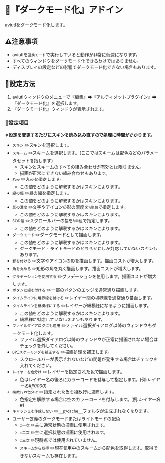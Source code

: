 ﻿# 🎉『ダークモード化』アドイン

aviutlをダークモード化します。

## ⚠注意事項

* aviutlを`互換モード`で実行していると動作が非常に低速になります。
* すべてのウィンドウをダークモード化できるわけではありません。
* ディスプレイの設定などの影響でダークモード化できない場合もあります。

## 🔧設定方法

1. aviutlウィンドウのメニューで『編集』➡『アルティメットプラグイン』➡『ダークモード化』を選択します。
1. 『ダークモード化』ウィンドウが表示されます。

### 📝設定項目

**※設定を変更するたびにスキンを読み込み直すので処理に時間がかかります。**

* `スキン` ✏️スキンを選択します。
* `スキーム` ✏️スキームを選択します。(ここではスキームは配色などのパラメータセットを指します)
	* スキンとスキームのすべての組み合わせが有効とは限りません。
	* 描画が正常にできない組み合わせもあります。
* `丸み` ✏️丸みを指定します。
	* この値をどのように解釈するかはスキンによります。
* `縁の幅` ✏️縁の幅を指定します。
	* この値をどのように解釈するかはスキンによります。
* `影の濃度` ✏️文字やアイコンの影の濃度を`%単位`で指定します。
	* この値をどのように解釈するかはスキンによります。
* `SCの幅` ✏️スクロールバーの幅を`%単位`で指定します。
	* この値をどのように解釈するかはスキンによります。
* `ダークモード` ✏️ダークモードとして描画します。
	* この値をどのように解釈するかはスキンによります。
	* ダークモード・ライトモードのどちらかにしか対応していないスキンもあります。
* `影を付ける` ✏️文字やアイコンの影を描画します。描画コストが増大します。
* `角を丸める` ✏️矩形の角を丸く描画します。描画コストが増大します。
* `グラデーションを使用する` ✏️グラデーションを使用します。描画コストが増大します。
* `ボタンに縁を付ける` ✏️一部のボタンのエッジを通常通り描画します。
* `タイムラインに境界線を付ける` ✏️レイヤー間の境界線を通常通り描画します。
* `タイムラインを縞模様にする` ✏️レイヤーが縞模様になるように描画します。
	* この値をどのように解釈するかはスキンによります。
	* 縞模様に対応していないスキンもあります。
* `ファイルダイアログにも適用` ✏️ファイル選択ダイアログ以降のウィンドウもダークモード化します。
	* ファイル選択ダイアログ以降のウィンドウが正常に描画されない場合はチェックを外してください。
* `DPIスケーリングを補正する` ✏️描画処理を補正します。
	* スクロールバーが表示されないなどの問題が発生する場合はチェックを入れてください。
* `レイヤーを色分け` ✏️レイヤーを指定された色で描画します。
	* 色はレイヤー名の後ろにカラーコードを付与して指定します。(例:*レイヤー名#ff0000*)
* `複数行の色分け` ✏️指定された色を複数行に適用します。
	* 色指定を解除する場合は空のカラーコードを付与します。(例:*レイヤー名#*)
* `キャッシュを作成しない` ✏️`__pycache__`フォルダが生成されなくなります。
* ユーザー定義のダークモードまたはライトモードの配色
	* `◯一次` ✏️主に通常状態の描画に使用されます。
	* `◯二次` ✏️主に選択状態の描画に使用されます。
	* `◯三次` ✏️現時点では使用されていません。
	* `スキームから取得` ✏️現在使用中のスキームから配色を取得します。取得できないスキームも存在します。
